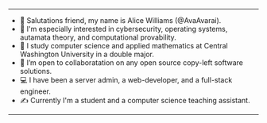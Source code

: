 ***
- 👋 Salutations friend, my name is Alice Williams (@AvaAvarai).
- 👀 I'm especially interested in cybersecurity, operating systems, autamata theory, and computational provability.
- 🌱 I study computer science and applied mathematics at Central Washington University in a double major.
- 💞️ I’m open to collaboratation on any open source copy-left software solutions.
- :computer: I have been a server admin, a web-developer, and a full-stack engineer.
- :writing_hand: Currently I'm a student and a computer science teaching assistant.
***
